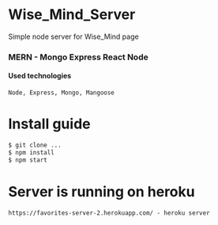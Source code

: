 # Wise_Mind_Server

Simple node server for Wise_Mind page
### MERN - Mongo Express React Node

#### Used technologies

```
Node, Express, Mongo, Mangoose
```

# Install guide
```sh
$ git clone ...
$ npm install
$ npm start
```
# Server is running on heroku
```
https://favorites-server-2.herokuapp.com/ - heroku server
```

